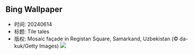 ## Bing Wallpaper
- 时间: 20240614
- 标题: Tile tales
- 版权: Mosaic façade in Registan Square, Samarkand, Uzbekistan (© da-kuk/Getty Images)
![](https://cn.bing.com/th?id=OHR.RegistanUzbekistan_EN-US7287760362_UHD.jpg&rf=LaDigue_UHD.jpg&pid=hp&w=3840&h=2160&rs=1&c=4)
